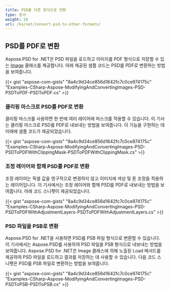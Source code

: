```yaml
---
title: PSD를 다른 형식으로 변환
type: 문서
weight: 10
url: /ko/net/convert-psd-to-other-formats/
---
```



## **PSD를 PDF로 변환**


Aspose.PSD for .NET은 PSD 파일을 로드하고 이미지를 PDF 형식으로 저장할 수 있는 [Image](https://reference.aspose.com/psd/net/aspose.psd/image) 클래스를 제공합니다. 아래 제공된 샘플 코드는 PSD를 PDF로 변환하는 방법을 보여줍니다.



{{< gist "aspose-com-gists" "8a4c9d34ce856d1642fc7c0ce974175c" "Examples-CSharp-Aspose-ModifyingAndConvertingImages-PSD-PSDToPDF-PSDToPDF.cs" >}}
### **클리핑 마스크로 PSD를 PDF로 변환**


클리핑 마스크를 사용하면 한 번에 여러 레이어에 마스크를 적용할 수 있습니다. 이 기사는 클리핑 마스크로 PSD를 PDF로 내보내는 방법을 보여줍니다. 이 기능을 구현하는 데 아래에 샘플 코드가 제공되었습니다.


{{< gist "aspose-com-gists" "8a4c9d34ce856d1642fc7c0ce974175c" "Examples-CSharp-Aspose-ModifyingAndConvertingImages-PSD-PSDToPDFWithClippingMask-PSDToPDFWithClippingMask.cs" >}}
### **조정 레이어와 함께 PSD를 PDF로 변환**


조정 레이어는 픽셀 값을 영구적으로 변경하지 않고 이미지에 색상 및 톤 조정을 적용하는 레이어입니다. 이 기사에서는 조정 레이어와 함께 PSD를 PDF로 내보내는 방법을 보여줍니다. 아래 코드 스니펫이 제공되었습니다.

{{< gist "aspose-com-gists" "8a4c9d34ce856d1642fc7c0ce974175c" "Examples-CSharp-Aspose-ModifyingAndConvertingImages-PSD-PSDToPDFWithAdjustmentLayers-PSDToPDFWithAdjustmentLayers.cs" >}}
### **PSD 파일을 PSB로 변환**


Aspose.PSD for .NET을 사용하면 PSD를 PSB 파일 형식으로 변환할 수 있습니다. 이 기사에서는 Aspose.PSD를 사용하여 PSD 파일을 PSB 형식으로 내보내는 방법을 보여줍니다. Aspose.PSD for .NET은 Image 클래스에 의해 노출된 Load 메서드를 제공하여 PSD 파일을 로드하고 결과를 저장하는 데 사용할 수 있습니다. 다음 코드 스니펫은 PSD를 PSB 파일로 변환하는 방법을 보여줍니다.

{{< gist "aspose-com-gists" "8a4c9d34ce856d1642fc7c0ce974175c" "Examples-CSharp-Aspose-ModifyingAndConvertingImages-PSD-PSDToPSB-PSDToPSB.cs" >}}

